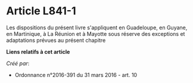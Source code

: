 # Article L841-1

Les dispositions du présent livre s'appliquent en Guadeloupe, en Guyane, en Martinique, à La Réunion et à Mayotte sous
réserve des exceptions et adaptations prévues au présent chapitre

**Liens relatifs à cet article**

_Créé par_:

  - Ordonnance n°2016-391 du 31 mars 2016 - art. 10
